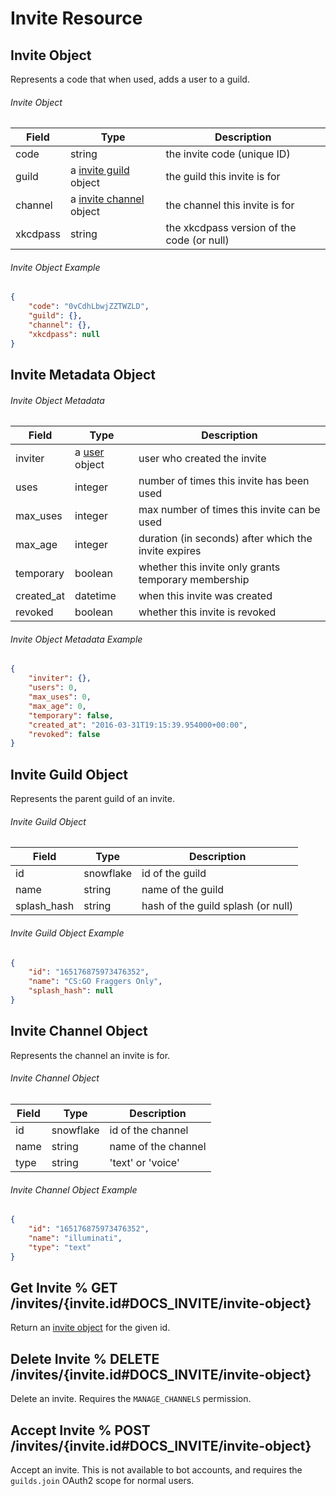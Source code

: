 # Invite Resource

## Invite Object

Represents a code that when used, adds a user to a guild.

###### Invite Object

| Field | Type | Description |
|-------|------|-------------|
| code | string | the invite code (unique ID) |
| guild | a [invite guild](#DOCS_INVITE/invite-guild-object) object | the guild this invite is for |
| channel | a [invite channel](#DOCS_INVITE/invite-channel-object) object | the channel this invite is for |
| xkcdpass | string | the xkcdpass version of the code (or null) |

###### Invite Object Example

```json
{
	"code": "0vCdhLbwjZZTWZLD",
	"guild": {},
	"channel": {},
	"xkcdpass": null
}
```

## Invite Metadata Object

###### Invite Object Metadata

| Field | Type | Description |
|-------|------|-------------|
| inviter | a [user](#DOCS_USER/user-object) object | user who created the invite |
| uses | integer | number of times this invite has been used |
| max_uses | integer | max number of times this invite can be used |
| max_age | integer | duration (in seconds) after which the invite expires |
| temporary | boolean | whether this invite only grants temporary membership |
| created_at | datetime | when this invite was created |
| revoked | boolean | whether this invite is revoked |

###### Invite Object Metadata Example

```json
{
	"inviter": {},
	"users": 0,
	"max_uses": 0,
	"max_age": 0,
	"temporary": false,
	"created_at": "2016-03-31T19:15:39.954000+00:00",
	"revoked": false
}
```

## Invite Guild Object

Represents the parent guild of an invite.

###### Invite Guild Object

| Field | Type | Description |
|-------|------|-------------|
| id | snowflake | id of the guild |
| name | string | name of the guild |
| splash_hash | string | hash of the guild splash (or null) |

###### Invite Guild Object Example

```json
{
	"id": "165176875973476352",
	"name": "CS:GO Fraggers Only",
	"splash_hash": null
}
```

## Invite Channel Object

Represents the channel an invite is for.

###### Invite Channel Object

| Field | Type | Description |
|-------|------|-------------|
| id | snowflake | id of the channel |
| name | string | name of the channel |
| type | string | 'text' or 'voice' |

###### Invite Channel Object Example

```json
{
	"id": "165176875973476352",
	"name": "illuminati",
	"type": "text"
}
```

## Get Invite % GET /invites/{invite.id#DOCS_INVITE/invite-object}

Return an [invite object](#DOCS_INVITE/invite-object) for the given id.

## Delete Invite % DELETE /invites/{invite.id#DOCS_INVITE/invite-object}

Delete an invite. Requires the `MANAGE_CHANNELS` permission.

## Accept Invite % POST /invites/{invite.id#DOCS_INVITE/invite-object}

Accept an invite. This is not available to bot accounts, and requires the `guilds.join` OAuth2 scope for normal users.